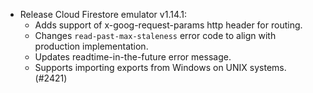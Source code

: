 -   Release Cloud Firestore emulator v1.14.1:
    -   Adds support of x-goog-request-params http header for routing.
    -   Changes `read-past-max-staleness` error code to align with production
        implementation.
    -   Updates readtime-in-the-future error message.
    -   Supports importing exports from Windows on UNIX systems. (#2421)
